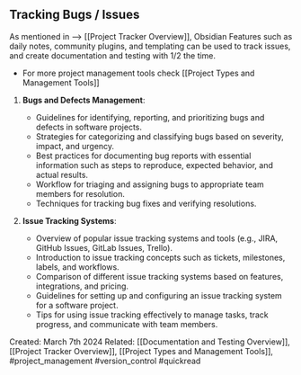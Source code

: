 ## Tracking Bugs / Issues 
As mentioned in --> [[Project Tracker Overview]],
Obsidian Features such as daily notes, community plugins, and templating can be used to track issues, and create documentation and testing with 1/2 the time. 

- For more project management tools check [[Project Types and Management Tools]]


1. **Bugs and Defects Management**:
    
    - Guidelines for identifying, reporting, and prioritizing bugs and defects in software projects.
    - Strategies for categorizing and classifying bugs based on severity, impact, and urgency.
    - Best practices for documenting bug reports with essential information such as steps to reproduce, expected behavior, and actual results.
    - Workflow for triaging and assigning bugs to appropriate team members for resolution.
    - Techniques for tracking bug fixes and verifying resolutions.
2. **Issue Tracking Systems**:
    
    - Overview of popular issue tracking systems and tools (e.g., JIRA, GitHub Issues, GitLab Issues, Trello).
    - Introduction to issue tracking concepts such as tickets, milestones, labels, and workflows.
    - Comparison of different issue tracking systems based on features, integrations, and pricing.
    - Guidelines for setting up and configuring an issue tracking system for a software project.
    - Tips for using issue tracking effectively to manage tasks, track progress, and communicate with team members.







Created: March 7th 2024
Related: [[Documentation and Testing Overview]], [[Project Tracker Overview]], [[Project Types and Management Tools]], #project_management #version_control #quickread 